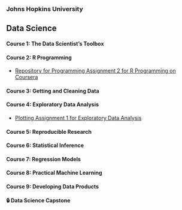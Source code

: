 ### Johns Hopkins University
## Data Science

#### Course 1: The Data Scientist’s Toolbox

#### Course 2: R Programming
* [Repository for Programming Assignment 2 for R Programming on Coursera](https://github.com/gfolego/ProgrammingAssignment2)

#### Course 3: Getting and Cleaning Data

#### Course 4: Exploratory Data Analysis
* [Plotting Assignment 1 for Exploratory Data Analysis](https://github.com/gfolego/ExData_Plotting1)


#### Course 5: Reproducible Research

#### Course 6: Statistical Inference

#### Course 7: Regression Models

#### Course 8: Practical Machine Learning

#### Course 9: Developing Data Products

#### :lock: Data Science Capstone
